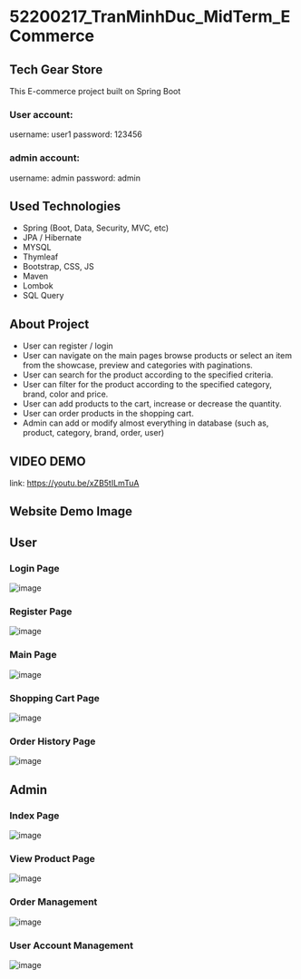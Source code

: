 # 52200217_TranMinhDuc_MidTerm_ECommerce
## Tech Gear Store
This E-commerce project built on Spring Boot

### User account:
username: user1
password: 123456
### admin account:
username: admin
password: admin

## Used Technologies
* Spring (Boot, Data, Security, MVC, etc)
* JPA / Hibernate
* MYSQL
* Thymleaf
* Bootstrap, CSS, JS
* Maven
* Lombok
* SQL Query

## About Project
* User can register / login
* User can navigate on the main pages browse products or select an item from the showcase, preview and categories with paginations.
* User can search for the product according to the specified criteria.
* User can filter for the product according to the specified category, brand, color and price.
* User can add products to the cart, increase or decrease the quantity.
* User can order products in the shopping cart.
* Admin can add or modify almost everything in database (such as, product, category, brand, order, user)


## VIDEO DEMO
link: https://youtu.be/xZB5tILmTuA

## Website Demo Image
## User
### Login Page
![image](https://github.com/user-attachments/assets/b380c131-8b34-4d8f-8279-124b35e87f3f)

### Register Page
![image](https://github.com/user-attachments/assets/d48550cb-fa8d-4ec3-8150-d1d012399d30)

### Main Page
![image](https://github.com/user-attachments/assets/23f752f1-7769-4fd3-87c9-aa17a6a3774b)

### Shopping Cart Page
![image](https://github.com/user-attachments/assets/2708ffa6-ec98-4f6a-9126-e2a513b77251)

### Order History Page
![image](https://github.com/user-attachments/assets/4cc0754d-0b43-4eb0-8c3e-a8a8e83db48c)

## Admin
### Index Page
![image](https://github.com/user-attachments/assets/96bf8a48-9716-4f2a-a06f-567ee0364f23)

### View Product Page
![image](https://github.com/user-attachments/assets/1ab4da0a-b587-45ae-8c23-134121c97017)

### Order Management
![image](https://github.com/user-attachments/assets/7b0a2003-4a06-495e-9811-f9669fbc2940)

### User Account Management
![image](https://github.com/user-attachments/assets/39736fce-99b0-4da4-8366-8f35afff135b)








